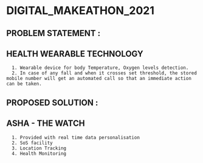 # DIGITAL_MAKEATHON_2021

## PROBLEM STATEMENT :
   ## HEALTH WEARABLE TECHNOLOGY 

      1. Wearable device for body Temperature, Oxygen levels detection.
      2. In case of any fall and when it crosses set threshold, the stored mobile number will get an automated call so that an immediate action can be taken.

## PROPOSED SOLUTION :
  
  ## ASHA - THE WATCH
      1. Provided with real time data personalisation
      2. SoS facility
      3. Location Tracking
      4. Health Monitoring


